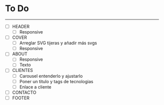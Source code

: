 # To Do
---
- [ ] HEADER
  - [ ] Responsive
- [ ] COVER
  - [ ] Arreglar SVG tijeras y añadir más svgs
  - [ ] Responsive
- [ ] ABOUT
  - [ ] Responsive
  - [ ] Texto
- [ ] CLIENTES
  - [ ] Carousel entenderlo y ajustarlo
  - [ ] Poner un titulo y tags de tecnologias
  - [ ] Enlace a cliente
- [ ] CONTACTO
- [ ] FOOTER